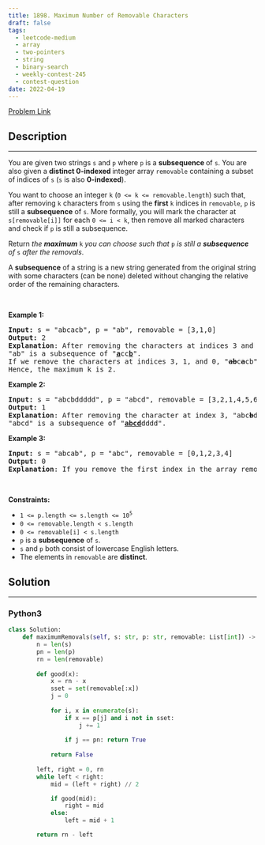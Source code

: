 ```yaml
---
title: 1898. Maximum Number of Removable Characters
draft: false
tags: 
  - leetcode-medium
  - array
  - two-pointers
  - string
  - binary-search
  - weekly-contest-245
  - contest-question
date: 2022-04-19
---
```


[Problem Link](https://leetcode.com/problems/maximum-number-of-removable-characters/)

## Description

---
<p>You are given two strings <code>s</code> and <code>p</code> where <code>p</code> is a <strong>subsequence </strong>of <code>s</code>. You are also given a <strong>distinct 0-indexed </strong>integer array <code>removable</code> containing a subset of indices of <code>s</code> (<code>s</code> is also <strong>0-indexed</strong>).</p>

<p>You want to choose an integer <code>k</code> (<code>0 &lt;= k &lt;= removable.length</code>) such that, after removing <code>k</code> characters from <code>s</code> using the <strong>first</strong> <code>k</code> indices in <code>removable</code>, <code>p</code> is still a <strong>subsequence</strong> of <code>s</code>. More formally, you will mark the character at <code>s[removable[i]]</code> for each <code>0 &lt;= i &lt; k</code>, then remove all marked characters and check if <code>p</code> is still a subsequence.</p>

<p>Return <em>the <strong>maximum</strong> </em><code>k</code><em> you can choose such that </em><code>p</code><em> is still a <strong>subsequence</strong> of </em><code>s</code><em> after the removals</em>.</p>

<p>A <strong>subsequence</strong> of a string is a new string generated from the original string with some characters (can be none) deleted without changing the relative order of the remaining characters.</p>

<p>&nbsp;</p>
<p><strong class="example">Example 1:</strong></p>

<pre>
<strong>Input:</strong> s = &quot;abcacb&quot;, p = &quot;ab&quot;, removable = [3,1,0]
<strong>Output:</strong> 2
<strong>Explanation</strong>: After removing the characters at indices 3 and 1, &quot;a<s><strong>b</strong></s>c<s><strong>a</strong></s>cb&quot; becomes &quot;accb&quot;.
&quot;ab&quot; is a subsequence of &quot;<strong><u>a</u></strong>cc<strong><u>b</u></strong>&quot;.
If we remove the characters at indices 3, 1, and 0, &quot;<s><strong>ab</strong></s>c<s><strong>a</strong></s>cb&quot; becomes &quot;ccb&quot;, and &quot;ab&quot; is no longer a subsequence.
Hence, the maximum k is 2.
</pre>

<p><strong class="example">Example 2:</strong></p>

<pre>
<strong>Input:</strong> s = &quot;abcbddddd&quot;, p = &quot;abcd&quot;, removable = [3,2,1,4,5,6]
<strong>Output:</strong> 1
<strong>Explanation</strong>: After removing the character at index 3, &quot;abc<s><strong>b</strong></s>ddddd&quot; becomes &quot;abcddddd&quot;.
&quot;abcd&quot; is a subsequence of &quot;<u><strong>abcd</strong></u>dddd&quot;.
</pre>

<p><strong class="example">Example 3:</strong></p>

<pre>
<strong>Input:</strong> s = &quot;abcab&quot;, p = &quot;abc&quot;, removable = [0,1,2,3,4]
<strong>Output:</strong> 0
<strong>Explanation</strong>: If you remove the first index in the array removable, &quot;abc&quot; is no longer a subsequence.
</pre>

<p>&nbsp;</p>
<p><strong>Constraints:</strong></p>

<ul>
	<li><code>1 &lt;= p.length &lt;= s.length &lt;= 10<sup>5</sup></code></li>
	<li><code>0 &lt;= removable.length &lt; s.length</code></li>
	<li><code>0 &lt;= removable[i] &lt; s.length</code></li>
	<li><code>p</code> is a <strong>subsequence</strong> of <code>s</code>.</li>
	<li><code>s</code> and <code>p</code> both consist of lowercase English letters.</li>
	<li>The elements in <code>removable</code> are <strong>distinct</strong>.</li>
</ul>


## Solution

---
### Python3
``` py title='maximum-number-of-removable-characters'
class Solution:
    def maximumRemovals(self, s: str, p: str, removable: List[int]) -> int:
        n = len(s)
        pn = len(p)
        rn = len(removable)
        
        def good(x):
            x = rn - x
            sset = set(removable[:x])
            j = 0
            
            for i, x in enumerate(s):
                if x == p[j] and i not in sset:
                    j += 1
                
                if j == pn: return True
            
            return False
            
        left, right = 0, rn
        while left < right:
            mid = (left + right) // 2

            if good(mid):
                right = mid
            else:
                left = mid + 1

        return rn - left
        
                
```

